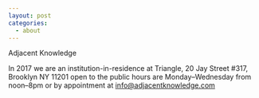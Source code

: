 ```yaml
---
layout: post
categories:
  - about
---
```


Adjacent Knowledge

In 2017 we are an institution-in-residence at Triangle, 20 Jay Street #317, Brooklyn NY 11201 open to the public hours are Monday–Wednesday from noon–8pm or by appointment at info@adjacentknowledge.com